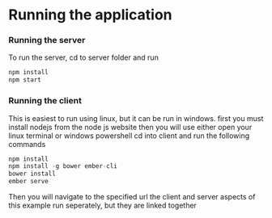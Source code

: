 # Running the application
### Running the server
To run the server, cd to server folder and run
```js
npm install
npm start
```
### Running the client
This is easiest to run using linux, but it can be run in windows.
first you must install nodejs from the node js website
then you will use either open your linux terminal or windows powershell
cd into client and run the following commands

```js
npm install
npm install -g bower ember-cli
bower install
ember serve
```

Then you will navigate to the specified url
the client and server aspects of this example run seperately, but they are
linked together
